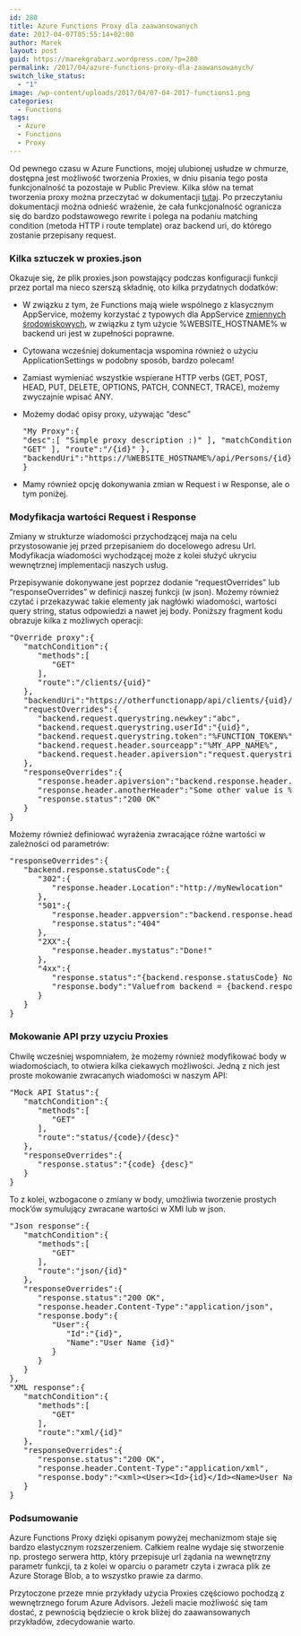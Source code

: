 ```yaml
---
id: 280
title: Azure Functions Proxy dla zaawansowanych
date: 2017-04-07T05:55:14+02:00
author: Marek
layout: post
guid: https://marekgrabarz.wordpress.com/?p=280
permalink: /2017/04/azure-functions-proxy-dla-zaawansowanych/
switch_like_status:
  - "1"
image: /wp-content/uploads/2017/04/07-04-2017-functions1.png
categories:
  - Functions
tags:
  - Azure
  - Functions
  - Proxy
---
```

Od pewnego czasu w Azure Functions, mojej ulubionej usłudze w chmurze, dostępna jest możliwość tworzenia Proxies, w dniu pisania tego posta funkcjonalność ta pozostaje w Public Preview. Kilka słów na temat tworzenia proxy można przeczytać w dokumentacji <a href="https://docs.microsoft.com/en-us/azure/azure-functions/functions-proxies" target="_blank" rel="noopener noreferrer">tutaj</a>. Po przeczytaniu dokumentacji można odnieść wrażenie, że cała funkcjonalność ogranicza się do bardzo podstawowego rewrite i polega na podaniu matching condition (metoda HTTP i route template) oraz backend uri, do którego zostanie przepisany request.

### Kilka sztuczek w proxies.json

Okazuje się, że plik proxies.json powstający podczas konfiguracji funkcji przez portal ma nieco szerszą składnię, oto kilka przydatnych dodatków:

  * W związku z tym, że Functions mają wiele wspólnego z klasycznym AppService, możemy korzystać z typowych dla AppService <a href="https://github.com/projectkudu/kudu/wiki/Azure-runtime-environment" target="_blank" rel="noopener noreferrer">zmiennych środowiskowych</a>, w związku z tym użycie %WEBSITE_HOSTNAME% w backend uri jest w zupełności poprawne.
  * Cytowana wcześniej dokumentacja wspomina również o użyciu ApplicationSettings w podobny sposób, bardzo polecam!
  * Zamiast wymieniać wszystkie wspierane HTTP verbs (GET, POST, HEAD, PUT, DELETE, OPTIONS, PATCH, CONNECT, TRACE), możemy zwyczajnie wpisać ANY.
  * Możemy dodać opisy proxy, używając &#8220;desc&#8221; <pre class="EnlighterJSRAW" data-enlighter-language="json">"My Proxy":{
 "desc":[
 "Simple proxy description :)"
 ],
 "matchCondition":{
 "methods":[
 "GET"
 ],
 "route":"/{id}"
 },
 "backendUri":"https://%WEBSITE_HOSTNAME%/api/Persons/{id}"
}</pre>

  * Mamy również opcję dokonywania zmian w Request i w Response, ale o tym poniżej.

### Modyfikacja wartości Request i Response

Zmiany w strukturze wiadomości przychodzącej maja na celu przystosowanie jej przed przepisaniem do docelowego adresu Url. Modyfikacja wiadomości wychodzącej może z kolei służyć ukryciu wewnętrznej implementacji naszych usług.

Przepisywanie dokonywane jest poprzez dodanie &#8220;requestOverrides&#8221; lub &#8220;responseOverrides&#8221; w definicji naszej funkcji (w json). Możemy również czytać i przekazywać takie elementy jak nagłówki wiadomości, wartości query string, status odpowiedzi a nawet jej body. Poniższy fragment kodu obrazuje kilka z możliwych operacji:

<pre class="EnlighterJSRAW" data-enlighter-language="json">"Override proxy":{
   "matchCondition":{
      "methods":[
         "GET"
      ],
      "route":"/clients/{uid}"
   },
   "backendUri":"https://otherfunctionapp/api/clients/{uid}/{request.querystring.operation}",
   "requestOverrides":{
      "backend.request.querystring.newkey":"abc",
      "backend.request.querystring.userId":"{uid}",
      "backend.request.querystring.token":"%FUNCTION_TOKEN%",
      "backend.request.header.sourceapp":"%MY_APP_NAME%",
      "backend.request.header.apiversion":"request.querystring.version"
   },
   "responseOverrides":{
      "response.header.apiversion":"backend.response.header.version",
      "response.header.anotherHeader":"Some other value is %CUSTOM_SETTING%",
      "response.status":"200 OK"
   }
}</pre>

Możemy również definiować wyrażenia zwracające różne wartości w zależności od parametrów:

<pre class="EnlighterJSRAW" data-enlighter-language="json">"responseOverrides":{
   "backend.response.statusCode":{
      "302":{
         "response.header.Location":"http://myNewlocation"
      },
      "501":{
         "response.header.appversion":"backend.response.header.version",
         "response.status":"404"
      },
      "2XX":{
         "response.header.mystatus":"Done!"
      },
      "4xx":{
         "response.status":"{backend.response.statusCode} Not my fault",
         "response.body":"Valuefrom backend = {backend.response.statusCode}."
      }
   }
}</pre>

### Mokowanie API przy uzyciu Proxies

Chwilę wcześniej wspomniałem, że możemy również modyfikować body w wiadomościach, to otwiera kilka ciekawych możliwości. Jedną z nich jest proste mokowanie zwracanych wiadomości w naszym API:

<pre class="EnlighterJSRAW" data-enlighter-language="json">"Mock API Status":{
   "matchCondition":{
      "methods":[
         "GET"
      ],
      "route":"status/{code}/{desc}"
   },
   "responseOverrides":{
      "response.status":"{code} {desc}"
   }
}</pre>

To z kolei, wzbogacone o zmiany w body, umożliwia tworzenie prostych mock&#8217;ów symulujący zwracane wartości w XMl lub w json.

<pre class="EnlighterJSRAW" data-enlighter-language="json">"Json response":{
   "matchCondition":{
      "methods":[
         "GET"
      ],
      "route":"json/{id}"
   },
   "responseOverrides":{
      "response.status":"200 OK",
      "response.header.Content-Type":"application/json",
      "response.body":{
         "User":{
            "Id":"{id}",
            "Name":"User Name {id}"
         }
      }
   }
},
"XML response":{
   "matchCondition":{
      "methods":[
         "GET"
      ],
      "route":"xml/{id}"
   },
   "responseOverrides":{
      "response.status":"200 OK",
      "response.header.Content-Type":"application/xml",
      "response.body":"&lt;xml&gt;&lt;User&gt;&lt;Id&gt;{id}&lt;/Id&gt;&lt;Name&gt;User Name {id}&lt;/Name&gt;&lt;/User&gt;&lt;/xml&gt;"
   }
}</pre>

### Podsumowanie

Azure Functions Proxy dzięki opisanym powyżej mechanizmom staje się bardzo elastycznym rozszerzeniem. Całkiem realne wydaje się stworzenie np. prostego serwera http, który przepisuje url żądania na wewnętrzny parametr funkcji, ta z kolei w oparciu o parametr czyta i zwraca plik ze Azure Storage Blob, a to wszystko prawie za darmo.

Przytoczone przeze mnie przykłady użycia Proxies częściowo pochodzą z wewnętrznego forum Azure Advisors. Jeżeli macie możliwość się tam dostać, z pewnością będziecie o krok bliżej do zaawansowanych przykładów, zdecydowanie warto.